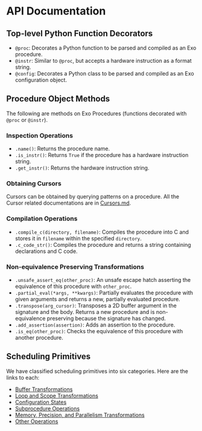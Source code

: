 # API Documentation

## Top-level Python Function Decorators

- `@proc`: Decorates a Python function to be parsed and compiled as an Exo procedure.
- `@instr`: Similar to `@proc`, but accepts a hardware instruction as a format string.
- `@config`: Decorates a Python class to be parsed and compiled as an Exo configuration object.

## Procedure Object Methods

The following are methods on Exo Procedures (functions decorated with `@proc` or `@instr`).

### Inspection Operations

- `.name()`: Returns the procedure name.
- `.is_instr()`: Returns `True` if the procedure has a hardware instruction string.
- `.get_instr()`: Returns the hardware instruction string.

### Obtaining Cursors

Cursors can be obtained by querying patterns on a procedure. All the Cursor related documentations are in [Cursors.md](Cursors.md).

### Compilation Operations

- `.compile_c(directory, filename)`: Compiles the procedure into C and stores it in `filename` within the specified `directory`.
- `.c_code_str()`: Compiles the procedure and returns a string containing declarations and C code.

### Non-equivalence Preserving Transformations

- `.unsafe_assert_eq(other_proc)`: An unsafe escape hatch asserting the equivalence of this procedure with `other_proc`.
- `.partial_eval(*args, **kwargs)`: Partially evaluates the procedure with given arguments and returns a new, partially evaluated procedure.
- `.transpose(arg_cursor)`: Transposes a 2D buffer argument in the signature and the body. Returns a new procedure and is non-equivalence preserving because the signature has changed.
- `.add_assertion(assertion)`: Adds an assertion to the procedure.
- `.is_eq(other_proc)`: Checks the equivalence of this procedure with another procedure.

## Scheduling Primitives

We have classified scheduling primitives into six categories. Here are the links to each:

- [Buffer Transformations](primitives/buffer_ops.md)
- [Loop and Scope Transformations](primitives/loop_ops.md)
- [Configuration States](primitives/config_ops.md)
- [Subprocedure Operations](primitives/subproc_ops.md)
- [Memory, Precision, and Parallelism Transformations](primitives/backend_ops.md)
- [Other Operations](primitives/other_ops.md)
